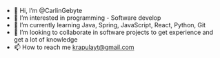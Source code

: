 - 👋 Hi, I’m @CarlinGebyte
- 👀 I’m interested in programming - Software develop
- 🌱 I’m currently learning Java, Spring, JavaScript, React, Python, Git
- 💞️ I’m looking to collaborate in software projects to get experience and get a lot of knowledge 
- 📫 How to reach me krapulayt@gmail.com

<!---
CarlinGebyte/CarlinGebyte is a ✨ special ✨ repository because its `README.md` (this file) appears on your GitHub profile.
You can click the Preview link to take a look at your changes.
--->
